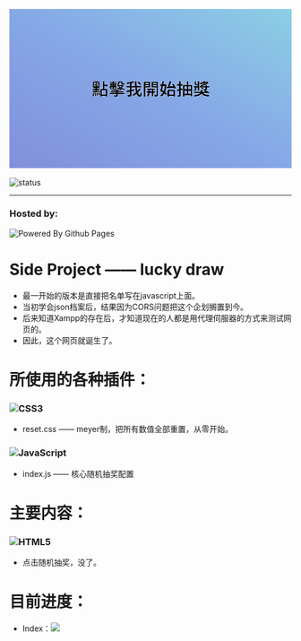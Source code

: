 
![这是图片](preview.png)

![status](https://github.com/eaglePB2/dissapear_page/actions/workflows/static.yml/badge.svg)

<hr>

### Hosted by:
![Powered By Github Pages](https://img.shields.io/badge/github%20pages-121013?style=for-the-badge&logo=github&logoColor=white)

# Side Project —— lucky draw
- 最一开始的版本是直接把名单写在javascript上面。
- 当初学会json档案后，结果因为CORS问题把这个企划搁置到今。
- 后来知道Xampp的存在后，才知道现在的人都是用代理伺服器的方式来测试网页的。
- 因此，这个网页就诞生了。

# 所使用的各种插件：
### ![CSS3](https://img.shields.io/badge/css3-%231572B6.svg?style=for-the-badge&logo=css3&logoColor=white)
- reset.css —— meyer制，把所有数值全部重置，从零开始。

### ![JavaScript](https://img.shields.io/badge/javascript-%23323330.svg?style=for-the-badge&logo=javascript&logoColor=%23F7DF1E)
- index.js —— 核心随机抽奖配置

# 主要内容：
### ![HTML5](https://img.shields.io/badge/html5-%23E34F26.svg?style=for-the-badge&logo=html5&logoColor=white)
- 点击随机抽奖，没了。

# 目前进度：
- Index：![](https://geps.dev/progress/100) 
